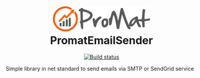 <h1 align="center">
<img src="https://github.com/promatcloud/Branding/blob/master/icons/org/promat.text.png" alt="promat" width="256"/>
 <br/>
 PromatEmailSender
</h1>

<div align="center">

[![Build status](https://ci.appveyor.com/api/projects/status/e6m2m84bn51mq7t8?svg=true)](https://ci.appveyor.com/project/promatcloud/promatemailsender)

</div>
Simple library in net standard to send emails via SMTP or SendGrid service
